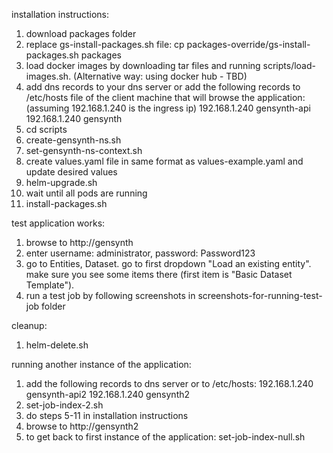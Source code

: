 installation instructions:
1. download packages folder
2. replace gs-install-packages.sh file: cp packages-override/gs-install-packages.sh packages
3. load docker images by downloading tar files and running scripts/load-images.sh. (Alternative way: using docker hub - TBD)
4. add dns records to your dns server or add the following records to /etc/hosts file of the client machine that will browse the application: (assuming 192.168.1.240 is the ingress ip)
192.168.1.240 gensynth-api
192.168.1.240 gensynth
5. cd scripts
6. create-gensynth-ns.sh
7. set-gensynth-ns-context.sh
8. create values.yaml file in same format as values-example.yaml and update desired values
9. helm-upgrade.sh
10. wait until all pods are running
11. install-packages.sh

test application works:
1. browse to http://gensynth
2. enter username: administrator, password: Password123
3. go to Entities, Dataset. go to first dropdown "Load an existing entity". make sure you see some items there (first item is "Basic Dataset Template").
4. run a test job by following screenshots in screenshots-for-running-test-job folder 

cleanup:
1. helm-delete.sh

running another instance of the application:
1. add the following records to dns server or to /etc/hosts:
192.168.1.240 gensynth-api2
192.168.1.240 gensynth2
2. set-job-index-2.sh
3. do steps 5-11 in installation instructions
4. browse to http://gensynth2
5. to get back to first instance of the application: set-job-index-null.sh
